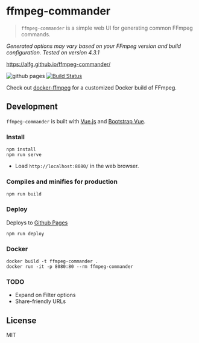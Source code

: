 # ffmpeg-commander
> `ffmpeg-commander` is a simple web UI for generating common FFmpeg commands.

*Generated options may vary based on your FFmpeg version and build configuration. Tested on version 4.3.1*

https://alfg.github.io/ffmpeg-commander/

![github pages](https://github.com/alfg/ffmpeg-commander/workflows/github%20pages/badge.svg)
[![Build Status](https://travis-ci.org/alfg/ffmpeg-commander.svg?branch=master)](https://travis-ci.org/alfg/ffmpeg-commander)

Check out [docker-ffmpeg](https://github.com/alfg/docker-ffmpeg) for a customized Docker build of FFmpeg.

## Development
`ffmpeg-commander` is built with [Vue.js](https://vuejs.org) and [Bootstrap Vue](https://bootstrap-vue.org/).

### Install
```
npm install
npm run serve
```
* Load `http://localhost:8080/` in the web browser.

### Compiles and minifies for production
```
npm run build
```

### Deploy
Deploys to [Github Pages](https://pages.github.com/)
```
npm run deploy
```

### Docker
```
docker build -t ffmpeg-commander .
docker run -it -p 8080:80 --rm ffmpeg-commander
```

### TODO
* Expand on Filter options
* Share-friendly URLs

## License
MIT
